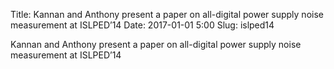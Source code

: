 Title: Kannan and Anthony present a paper on all-digital power supply noise measurement at ISLPED’14
Date: 2017-01-01 5:00
Slug: islped14

Kannan and Anthony present a paper on all-digital power supply noise measurement at ISLPED’14
